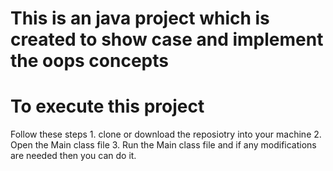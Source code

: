 # This is an java project which is created to show case and implement the oops concepts 
<h1>To execute this project</h1>
Follow these steps 
1. clone or download the reposiotry into your machine
2. Open the Main class file 
3. Run the Main class file and if any modifications are needed then you can do it.




